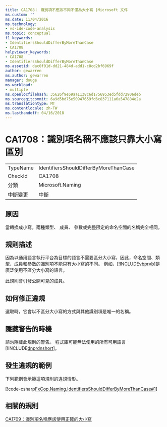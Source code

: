 ```yaml
---
title: CA1708： 識別項不應該不同不僅為大小寫 |Microsoft 文件
ms.custom: ''
ms.date: 11/04/2016
ms.technology:
- vs-ide-code-analysis
ms.topic: conceptual
f1_keywords:
- IdentifiersShouldDifferByMoreThanCase
- CA1708
helpviewer_keywords:
- CA1708
- IdentifiersShouldDifferByMoreThanCase
ms.assetid: dac0f01d-dd21-484d-add1-c8cd2bf6969f
author: gewarren
ms.author: gewarren
manager: douge
ms.workload:
- multiple
ms.openlocfilehash: 35626f9e59aa1138c6d1756953ed5fdd72906deb
ms.sourcegitcommit: 6a9d5bd75e50947659fd6c837111a6a547884e2a
ms.translationtype: MT
ms.contentlocale: zh-TW
ms.lasthandoff: 04/16/2018
---
```

# <a name="ca1708-identifiers-should-differ-by-more-than-case"></a>CA1708：識別項名稱不應該只靠大小寫區別
|||  
|-|-|  
|TypeName|IdentifiersShouldDifferByMoreThanCase|  
|CheckId|CA1708|  
|分類|Microsoft.Naming|  
|中斷變更|中斷|  
  
## <a name="cause"></a>原因  
 當轉換成小寫，兩種類型、 成員、 參數或完整限定的命名空間的名稱完全相同。  
  
## <a name="rule-description"></a>規則描述  
 因為以通用語言執行平台為目標的語言不需要區分大小寫，因此，命名空間、類型、成員和參數的識別項不能只有大小寫的不同。 例如，[!INCLUDE[vbprvb](../code-quality/includes/vbprvb_md.md)]是廣泛使用不區分大小寫的語言。  
  
 此規則會引發公開可見的成員。  
  
## <a name="how-to-fix-violations"></a>如何修正違規  
 選取時，它會以不區分大小寫的方式與其他識別項是唯一的名稱。  
  
## <a name="when-to-suppress-warnings"></a>隱藏警告的時機  
 請勿隱藏此規則的警告。 程式庫可能無法使用的所有可用語言[!INCLUDE[dnprdnshort](../code-quality/includes/dnprdnshort_md.md)]。  
  
## <a name="example-of-a-violation"></a>發生違規的範例  
 下列範例會示範這項規則的違規情形。  
  
 [!code-csharp[FxCop.Naming.IdentifiersShouldDifferByMoreThanCase#1](../code-quality/codesnippet/CSharp/ca1708-identifiers-should-differ-by-more-than-case_1.cs)]  
  
## <a name="related-rules"></a>相關的規則  
 [CA1709：識別項名稱應該使用正確的大小寫](../code-quality/ca1709-identifiers-should-be-cased-correctly.md)